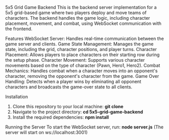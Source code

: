 5x5 Grid Game Backend
This is the backend server implementation for a 5x5 grid-based game where two players deploy and move teams of characters. 
The backend handles the game logic, including character placement, movement, and combat, using WebSocket communication with the frontend.

Features
WebSocket Server: Handles real-time communication between the game server and clients.
Game State Management: Manages the game state, including the grid, character positions, and player turns.
Character Placement: Allows players to place characters on their starting row during the setup phase.
Character Movement: Supports various character movements based on the type of character (Pawn, Hero1, Hero2).
Combat Mechanics: Handles combat when a character moves into an opponent's character, removing the opponent's character from the game.
Game Over Handling: Detects when a player wins by eliminating all opponent characters and broadcasts the game-over state to all clients.

Installation
1) Clone this repository to your local machine: **git clone <repository-url>**
2) Navigate to the project directory: **cd 5x5-grid-game-backend**
3) Install the required dependencies: **npm install**

Running the Server
To start the WebSocket server, run: **node server.js**
(The server will start on ws://localhost:3001)
